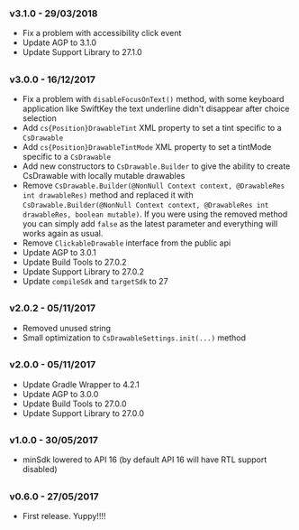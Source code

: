 ### v3.1.0 - 29/03/2018
 - Fix a problem with accessibility click event
 - Update AGP to 3.1.0
 - Update Support Library to 27.1.0
##
### v3.0.0 - 16/12/2017
 - Fix a problem with ```disableFocusOnText()``` method, with some keyboard application like SwiftKey the text underline didn't disappear after choice selection
 - Add ```cs{Position}DrawableTint``` XML property to set a tint specific to a ```CsDrawable```
 - Add ```cs{Position}DrawableTintMode``` XML property to set a tintMode specific to a ```CsDrawable```
 - Add new constructors to ```CsDrawable.Builder``` to give the ability to create CsDrawable with locally mutable drawables
 - Remove ```CsDrawable.Builder(@NonNull Context context, @DrawableRes int drawableRes)``` method and replaced it with
   ```CsDrawable.Builder(@NonNull Context context, @DrawableRes int drawableRes, boolean mutable)```. If you were using
   the removed method you can simply add ```false``` as the latest parameter and everything will works again as usual.
 - Remove ```ClickableDrawable``` interface from the public api
 - Update AGP to 3.0.1
 - Update Build Tools to 27.0.2
 - Update Support Library to 27.0.2
 - Update ```compileSdk``` and ```targetSdk``` to 27
##
### v2.0.2 - 05/11/2017
 - Removed unused string
 - Small optimization to ```CsDrawableSettings.init(...)``` method
##
### v2.0.0 - 05/11/2017
 - Update Gradle Wrapper to 4.2.1
 - Update AGP to 3.0.0
 - Update Build Tools to 27.0.0
 - Update Support Library to 27.0.0
##
### v1.0.0 - 30/05/2017
 - minSdk lowered to API 16 (by default API 16 will have RTL support disabled)
##
### v0.6.0 - 27/05/2017
 - First release. Yuppy!!!!
